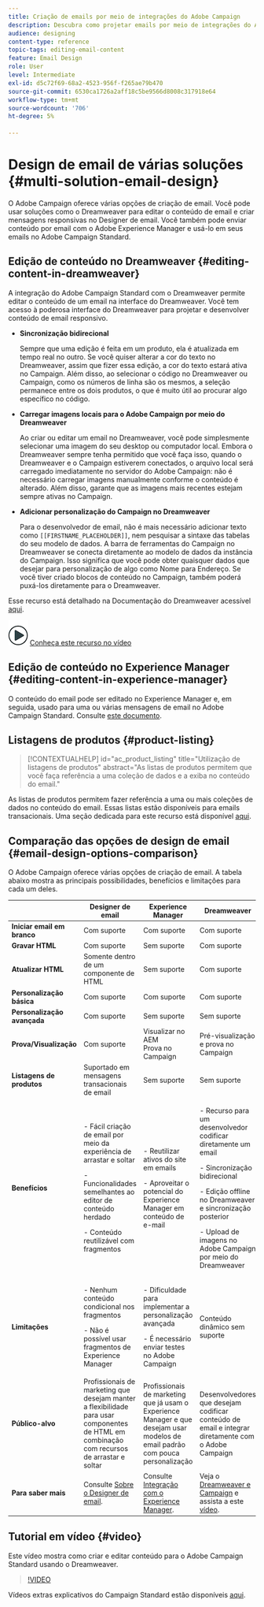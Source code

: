 ```yaml
---
title: Criação de emails por meio de integrações do Adobe Campaign
description: Descubra como projetar emails por meio de integrações do Adobe Campaign na Designer de email.
audience: designing
content-type: reference
topic-tags: editing-email-content
feature: Email Design
role: User
level: Intermediate
exl-id: d5c72f69-68a2-4523-956f-f265ae79b470
source-git-commit: 6530ca1726a2aff18c5be9566d8008c317918e64
workflow-type: tm+mt
source-wordcount: '706'
ht-degree: 5%

---
```


# Design de email de várias soluções {#multi-solution-email-design}

O Adobe Campaign oferece várias opções de criação de email. Você pode usar soluções como o Dreamweaver para editar o conteúdo de email e criar mensagens responsivas no Designer de email. Você também pode enviar conteúdo por email com o Adobe Experience Manager e usá-lo em seus emails no Adobe Campaign Standard.

## Edição de conteúdo no Dreamweaver {#editing-content-in-dreamweaver}

A integração do Adobe Campaign Standard com o Dreamweaver permite editar o conteúdo de um email na interface do Dreamweaver. Você tem acesso à poderosa interface do Dreamweaver para projetar e desenvolver conteúdo de email responsivo.

* **Sincronização bidirecional**

  Sempre que uma edição é feita em um produto, ela é atualizada em tempo real no outro. Se você quiser alterar a cor do texto no Dreamweaver, assim que fizer essa edição, a cor do texto estará ativa no Campaign. Além disso, ao selecionar o código no Dreamweaver ou Campaign, como os números de linha são os mesmos, a seleção permanece entre os dois produtos, o que é muito útil ao procurar algo específico no código.

* **Carregar imagens locais para o Adobe Campaign por meio do Dreamweaver**

  Ao criar ou editar um email no Dreamweaver, você pode simplesmente selecionar uma imagem do seu desktop ou computador local. Embora o Dreamweaver sempre tenha permitido que você faça isso, quando o Dreamweaver e o Campaign estiverem conectados, o arquivo local será carregado imediatamente no servidor do Adobe Campaign: não é necessário carregar imagens manualmente conforme o conteúdo é alterado. Além disso, garante que as imagens mais recentes estejam sempre ativas no Campaign.

* **Adicionar personalização do Campaign no Dreamweaver**

  Para o desenvolvedor de email, não é mais necessário adicionar texto como `[[FIRSTNAME_PLACEHOLDER]]`, nem pesquisar a sintaxe das tabelas do seu modelo de dados. A barra de ferramentas do Campaign no Dreamweaver se conecta diretamente ao modelo de dados da instância do Campaign. Isso significa que você pode obter quaisquer dados que desejar para personalização de algo como Nome para Endereço. Se você tiver criado blocos de conteúdo no Campaign, também poderá puxá-los diretamente para o Dreamweaver.

Esse recurso está detalhado na Documentação do Dreamweaver acessível [aqui](https://helpx.adobe.com/br/dreamweaver/using/working-with-dreamweaver-and-campaign.html).

![](assets/do-not-localize/how-to-video.png) [Conheça este recurso no vídeo](#video)

## Edição de conteúdo no Experience Manager {#editing-content-in-experience-manager}

O conteúdo do email pode ser editado no Experience Manager e, em seguida, usado para uma ou várias mensagens de email no Adobe Campaign Standard. Consulte [este documento](../../integrating/using/integrating-with-experience-manager.md).

## Listagens de produtos {#product-listing}

>[!CONTEXTUALHELP]
>id="ac_product_listing"
>title="Utilização de listagens de produtos"
>abstract="As listas de produtos permitem que você faça referência a uma coleção de dados e a exiba no conteúdo do email."

As listas de produtos permitem fazer referência a uma ou mais coleções de dados no conteúdo do email. Essas listas estão disponíveis para emails transacionais. Uma seção dedicada para este recurso está disponível [aqui](../../designing/using/using-product-listings.md).

## Comparação das opções de design de email {#email-design-options-comparison}

O Adobe Campaign oferece várias opções de criação de email. A tabela abaixo mostra as principais possibilidades, benefícios e limitações para cada um deles.

<table> 
 <thead> 
  <tr> 
   <th> </th> 
   <th> Designer de email<br /> </th> 
   <th> Experience Manager<br /> </th> 
   <th> Dreamweaver<br /> </th> 
  </tr> 
 </thead> 
 <tbody> 
  <tr> 
   <td> <strong>Iniciar email em branco</strong><br /> </td> 
   <td> Com suporte<br /> </td> 
   <td> Com suporte<br /> </td> 
   <td> Com suporte<br /> </td> 
  </tr> 
  <tr> 
   <td> <strong>Gravar HTML</strong><br /> </td> 
   <td> Com suporte<br /> </td> 
   <td> Sem suporte<br /> </td> 
   <td> Com suporte<br /> </td> 
  </tr> 
  <tr> 
   <td> <strong>Atualizar HTML</strong><br /> </td> 
   <td> Somente dentro de um componente de HTML <br /> </td> 
   <td> Sem suporte<br /> </td> 
   <td> Com suporte<br /> </td> 
  </tr> 
  <tr> 
   <td> <strong>Personalização básica</strong><br /> </td> 
   <td> Com suporte<br /> </td> 
   <td> Com suporte<br /> </td> 
   <td> Com suporte<br /> </td> 
  </tr> 
  <tr> 
   <td> <strong>Personalização avançada</strong><br /> </td> 
   <td> Com suporte<br /> </td> 
   <td> Sem suporte<br /> </td> 
   <td> Sem suporte<br /> </td> 
  </tr> 
  <tr> 
   <td> <strong>Prova/Visualização</strong><br /> </td> 
   <td> Com suporte<br /> </td> 
   <td> Visualizar no AEM<br /> Prova no Campaign<br /> </td> 
   <td> Pré-visualização e prova no Campaign<br /> </td> 
  </tr> 
  <tr> 
   <td> <strong>Listagens de produtos</strong><br /> </td> 
   <td> Suportado em mensagens transacionais de email<br /> </td> 
   <td> Sem suporte<br /> </td> 
   <td> Sem suporte<br /> </td> 
  </tr> 
  <tr> 
   <td> <strong>Benefícios</strong><br /> </td> 
   <td> 
     <p>- Fácil criação de email por meio da experiência de arrastar e soltar</p>
     <p>- Funcionalidades semelhantes ao editor de conteúdo herdado</p>
     <p>- Conteúdo reutilizável com fragmentos</p>
  </td> 
   <td> 
     <p>- Reutilizar ativos do site em emails</p>
     <p>- Aproveitar o potencial do Experience Manager em conteúdo de e-mail</p>
    </td> 
   <td> 
    <p>- Recurso para um desenvolvedor codificar diretamente um email</p>
    <p>- Sincronização bidirecional</p>
    <p>- Edição offline no Dreamweaver e sincronização posterior</p>
    <p>- Upload de imagens no Adobe Campaign por meio do Dreamweaver</p>
  </td> 
  </tr> 
  <tr> 
   <td> <strong>Limitações</strong><br /> </td> 
   <td> 
     <p>- Nenhum conteúdo condicional nos fragmentos</p>
     <p>- Não é possível usar fragmentos de Experience Manager</p>
  </td> 
   <td> 
     <p>- Dificuldade para implementar a personalização avançada</p>
     <p>- É necessário enviar testes no Adobe Campaign</p>
  </td> 
   <td> Conteúdo dinâmico sem suporte<br /> </td> 
  </tr> 
  <tr> 
   <td> <strong>Público-alvo</strong><br /> </td> 
   <td> Profissionais de marketing que desejam manter a flexibilidade para usar componentes de HTML em combinação com recursos de arrastar e soltar<br /> </td> 
   <td> Profissionais de marketing que já usam o Experience Manager e que desejam usar modelos de email padrão com pouca personalização<br /> </td> 
   <td> Desenvolvedores que desejam codificar conteúdo de email e integrar diretamente com o Adobe Campaign<br /> </td> 
  </tr> 
  <tr> 
   <td> <strong>Para saber mais</strong><br /> </td> 
   <td> Consulte <a href="../../designing/using/designing-content-in-adobe-campaign.md">Sobre o Designer de email</a>.<br /> </td> 
   <td> Consulte <a href="../../integrating/using/integrating-with-experience-manager.md">Integração com o Experience Manager</a>.<br /> </td> 
   <td> Veja o <a href="https://helpx.adobe.com/br/dreamweaver/using/working-with-dreamweaver-and-campaign.html">Dreamweaver e Campaign</a> e assista a este <a href="#video">vídeo</a>.<br /> </td> 
  </tr> 
 </tbody> 
</table>

## Tutorial em vídeo {#video}

Este vídeo mostra como criar e editar conteúdo para o Adobe Campaign Standard usando o Dreamweaver.

>[!VIDEO](https://video.tv.adobe.com/v/23121?quality=12&captions=eng)

Vídeos extras explicativos do Campaign Standard estão disponíveis [aqui](https://experienceleague.adobe.com/docs/campaign-standard-learn/tutorials/overview.html?lang=pt-BR).
